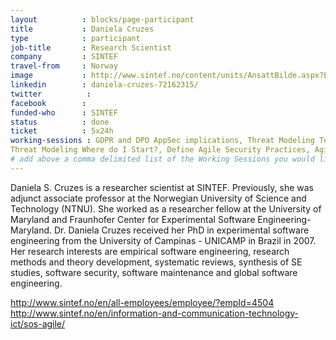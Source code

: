 ```yaml
---
layout          : blocks/page-participant
title           : Daniela Cruzes
type            : participant
job-title       : Research Scientist
company         : SINTEF
travel-from     : Norway
image           : http://www.sintef.no/content/units/AnsattBilde.aspx?EmpId=4504
linkedin        : daniela-cruzes-72162315/
twitter          :
facebook        :
funded-who      : SINTEF
status          : done
ticket          : 5x24h
working-sessions : GDPR and DPO AppSec implications, Threat Modeling Tools, Threat Modeling Diagramming Techniques,
Threat Modeling Where do I Start?, Define Agile Security Practices, Agile Practices for Security Teams, Integrating Security into a Portfolio Kanban, Security Champions, Security Guidance and Feedback in IDE, Threat and Vulnerability Management Playbook, Writing Security Tests, JIRA Risk Workflow, DevSecOps vs SecDevOps, GraphQL Security Review, Hackathon Daily Sessions, Hackathon on avatao - Beyond OWASP Top Ten, Integrating Security into a Sales Channel, Top 10 2017 - Peer review of RC2, Integrating Security into an Spotify Model, Using Security Risks to Measure Agile Practices, SAMM Metrics for Enterprises, Closing party, Machine Learning and Security
# add above a comma delimited list of the Working Sessions you would like to attend (use the session's title)
---
```


Daniela S. Cruzes is a researcher scientist at SINTEF. Previously, she was adjunct associate professor at the Norwegian University of Science and Technology (NTNU). She worked as a researcher fellow at the University of Maryland and Fraunhofer Center for Experimental Software Engineering-Maryland. Dr. Daniela Cruzes received her PhD in experimental software engineering from the University of Campinas - UNICAMP in Brazil in 2007. Her research interests are empirical software engineering, research methods and theory development, systematic reviews, synthesis of SE studies, software security, software maintenance and global software engineering.

http://www.sintef.no/en/all-employees/employee/?empId=4504
http://www.sintef.no/en/information-and-communication-technology-ict/sos-agile/
